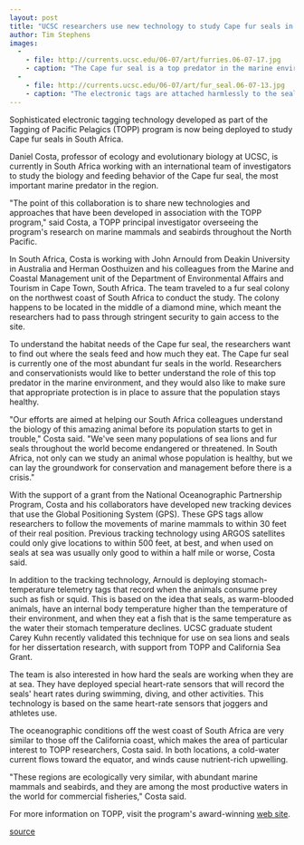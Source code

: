 ```yaml
---
layout: post
title: "UCSC researchers use new technology to study Cape fur seals in South Africa"
author: Tim Stephens 
images:
  -
    - file: http://currents.ucsc.edu/06-07/art/furries.06-07-17.jpg
    - caption: "The Cape fur seal is a top predator in the marine environment off the coast of South Africa. Photos: Dan Costa"
  -
    - file: http://currents.ucsc.edu/06-07/art/fur_seal.06-07-13.jpg
    - caption: "The electronic tags are attached harmlessly to the seals' fur and fall off when the seals molt or are removed by researchers."
---
```


Sophisticated electronic tagging technology developed as part of the Tagging of Pacific Pelagics (TOPP) program is now being deployed to study Cape fur seals in South Africa.

Daniel Costa, professor of ecology and evolutionary biology at UCSC, is currently in South Africa working with an international team of investigators to study the biology and feeding behavior of the Cape fur seal, the most important marine predator in the region.

"The point of this collaboration is to share new technologies and approaches that have been developed in association with the TOPP program," said Costa, a TOPP principal investigator overseeing the program's research on marine mammals and seabirds throughout the North Pacific.

In South Africa, Costa is working with John Arnould from Deakin University in Australia and Herman Oosthuizen and his colleagues from the Marine and Coastal Management unit of the Department of Environmental Affairs and Tourism in Cape Town, South Africa. The team traveled to a fur seal colony on the northwest coast of South Africa to conduct the study. The colony happens to be located in the middle of a diamond mine, which meant the researchers had to pass through stringent security to gain access to the site.

To understand the habitat needs of the Cape fur seal, the researchers want to find out where the seals feed and how much they eat. The Cape fur seal is currently one of the most abundant fur seals in the world. Researchers and conservationists would like to better understand the role of this top predator in the marine environment, and they would also like to make sure that appropriate protection is in place to assure that the population stays healthy.

"Our efforts are aimed at helping our South Africa colleagues understand the biology of this amazing animal before its population starts to get in trouble," Costa said. "We've seen many populations of sea lions and fur seals throughout the world become endangered or threatened. In South Africa, not only can we study an animal whose population is healthy, but we can lay the groundwork for conservation and management before there is a crisis."

With the support of a grant from the National Oceanographic Partnership Program, Costa and his collaborators have developed new tracking devices that use the Global Positioning System (GPS). These GPS tags allow researchers to follow the movements of marine mammals to within 30 feet of their real position. Previous tracking technology using ARGOS satellites could only give locations to within 500 feet, at best, and when used on seals at sea was usually only good to within a half mile or worse, Costa said.

In addition to the tracking technology, Arnould is deploying stomach-temperature telemetry tags that record when the animals consume prey such as fish or squid. This is based on the idea that seals, as warm-blooded animals, have an internal body temperature higher than the temperature of their environment, and when they eat a fish that is the same temperature as the water their stomach temperature declines. UCSC graduate student Carey Kuhn recently validated this technique for use on sea lions and seals for her dissertation research, with support from TOPP and California Sea Grant.

The team is also interested in how hard the seals are working when they are at sea. They have deployed special heart-rate sensors that will record the seals' heart rates during swimming, diving, and other activities. This technology is based on the same heart-rate sensors that joggers and athletes use.

The oceanographic conditions off the west coast of South Africa are very similar to those off the California coast, which makes the area of particular interest to TOPP researchers, Costa said. In both locations, a cold-water current flows toward the equator, and winds cause nutrient-rich upwelling.

"These regions are ecologically very similar, with abundant marine mammals and seabirds, and they are among the most productive waters in the world for commercial fisheries," Costa said.

For more information on TOPP, visit the program's award-winning [web site][1].

[1]: http://www.toppcensus.org

[source](http://www1.ucsc.edu/currents/06-07/07-17/seals.asp "Permalink to seals")
